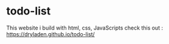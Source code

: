 # todo-list
This website i build with html, css, JavaScripts
check this out : https://dryladen.github.io/todo-list/

